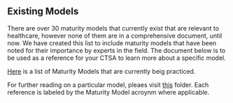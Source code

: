 ## Existing Models

There are over 30 maturity models that currently exist that are relevant to healthcare, however none of them are in a comprehensive document, until now. We have created this list to include maturity models that have been noted for their importance by experts in the field. The document below is to be used as a reference for your CTSA to learn more about a specific model. 

[Here](https://docs.google.com/document/d/1Zj1owDXyIQOijKCeOWUwEZWvjZ4Ka89SMIBMgKFtnmQ) is a list of Maturity Models that are currently beig practiced.

For further reading on a particular model, pleaes visit [this](https://drive.google.com/drive/u/0/folders/1DSD_NYqBRJeim05EEbjbPeQnBRdk7rjp) folder. Each reference is labeled by the Maturity Model acroynm where applicable.
